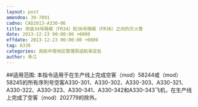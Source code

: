 ```yaml
---
layout: post
amendno: 39-7891
cadno: CAD2013-A330-06
title: 改装34号隔框（FR34）和36号隔框（FR36）之间的灭火管
date: 2013-12-23 00:00:00 +0800
effdate: 2013-12-23 00:00:00 +0800
tag: A330
categories: 民航中南地区管理局适航审定处
author: 朱江
---
```


##适用范围:
本指令适用于在生产线上完成空客（mod）58244或（mod）58245的所有序列号空客A330-301、A330-302、A330-303、A330-321、A330-322、A330-323、A330-341、A330-342和A330-343飞机，在生产线上完成了空客（mod）202779的除外。


